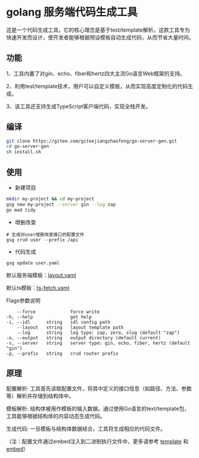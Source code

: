 # golang 服务端代码生成工具

这是一个代码生成工具，它的核心理念是基于test/template解析。这款工具专为快速开发而设计，使开发者能够根据预设模板自动生成代码，从而节省大量时间。

## 功能

1、工具内置了对gin、echo、fiber和hertz四大主流Go语言Web框架的支持。

2、利用test/template技术，用户可以自定义模板，从而实现高度定制化的代码生成。

3、该工具还支持生成TypeScript客户端代码，实现全栈开发。



## 编译

```bash
git clone https://gitee.com/giteejiangzhaofeng/go-server-gen.git
cd go-server-gen
sh install.sh
```


## 使用

- 新建项目
```bash
mkdir my-project && cd my-project
gsg new my-project --server gin --log zap
go mod tidy
```


- 增删改查

```
# 生成对user增删改查接口的配置文件
gsg crud user --prefix /api
```


- 代码生成

```bash
gsg update user.yaml
```

默认服务端模板：[layout.yaml](https://gitee.com/giteejiangzhaofeng/go-server-gen/blob/main/conf/layout.yaml)

默认ts模板：[ts-fetch.yaml](https://gitee.com/giteejiangzhaofeng/go-server-gen/blob/main/conf/ts-fetch.yaml)


Flags参数说明
```
    --force             force write
-h, --help              get help
-i, --idl      string   idl config path
    --layout   string   layout template path
    --log      string   log type: zap, zero, slog (default "zap")
-o, --output   string   output directory (default current)
-s, --server   string   server type: gin, echo, fiber, hertz (default "gin")
-p, --prefix   string   crud router prefix
```


## 原理


配置解析: 工具首先读取配置文件，将其中定义的接口信息（如路径、方法、参数等）解析并存储到结构体中。

模板解析: 结构体被用作模板的输入数据。通过使用Go语言的text/template包，工具能够根据结构体的内容动态生成代码。

生成代码: 一旦模板与结构体数据结合，工具将生成相应的代码文件。


（注：配置文件通过embed注入到二进制执行文件中，更多请参考 
[template](https://pkg.go.dev/text/template) 和
[embed](https://pkg.go.dev/embed)）




